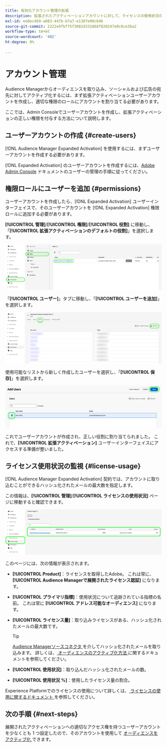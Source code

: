 ```yaml
---
title: 有効化アカウント管理の拡張
description: 拡張されたアクティベーションアカウントに対して、ライセンスの使用状況の監視や正しい権限の割り当てなどの管理タスクを実行する方法を説明します。
exl-id: ee0ec4b9-a083-447b-b7a7-e1307e90c646
source-git-commit: 2222e9fbf75f3082d331868f820247e0c0ce3ba2
workflow-type: tm+mt
source-wordcount: '402'
ht-degree: 0%

---
```


# アカウント管理

Audience Managerからオーディエンスを取り込み、ソーシャルおよび広告の宛先に対してアクティブ化するには、まず拡張アクティベーションユーザーアカウントを作成し、適切な権限のロールにアカウントを割り当てる必要があります。

ここでは、Admin Consoleでユーザーアカウントを作成し、拡張アクティベーションの正しい権限を付与する方法について説明します。

## ユーザーアカウントの作成 {#create-users}

[!DNL Audience Manager Expanded Activation] を使用するには、まずユーザーアカウントを作成する必要があります。

[!DNL Expanded Activation] のユーザーアカウントを作成するには、[Adobe Admin Console](https://helpx.adobe.com/jp/enterprise/using/manage-users-individually.html) ドキュメントのユーザーの管理の手順に従ってください。

## 権限ロールにユーザーを追加 {#permissions}

ユーザーアカウントを作成したら、[!DNL Expanded Activation] ユーザーインターフェイスで、そのユーザーアカウントを [!DNL Expanded Activation] 権限ロールに追加する必要があります。

**[!UICONTROL 管理]**/**[!UICONTROL 権限]**/**[!UICONTROL 役割]** に移動し、「**[!UICONTROL 拡張アクティベーションのデフォルトの役割]**」を選択します。

![ 役割ページを示す、拡張されたアクティベーションユーザーインターフェイスの画像。](assets/expanded-activation-role.png)

「**[!UICONTROL ユーザー]**」タブに移動し、「**[!UICONTROL ユーザーを追加]**」を選択します。

![ ユーザーページを示す、拡張されたアクティベーションユーザーインターフェイスの画像。](assets/add-users.png)

使用可能なリストから新しく作成したユーザーを選択し、「**[!UICONTROL 保存]**」を選択します。

![ ユーザーを追加ページを示す、拡張されたアクティベーションユーザーインターフェイスの画像。](assets/add-user.png)

これでユーザーアカウントが作成され、正しい役割に割り当てられました。 これで、**[!UICONTROL 拡張アクティベーション]** ユーザーインターフェイスにアクセスする準備が整いました。

## ライセンス使用状況の監視 {#license-usage}

[!DNL Audience Manager Expanded Activation] 契約では、アカウントに取り込むことができるハッシュ化されたメールの最大数を指定します。

この情報は、**[!UICONTROL 管理]**/**[!UICONTROL ライセンスの使用状況]** ページに移動すると確認できます。

![ ライセンス使用画面を示す拡張アクティベーションユーザーインターフェイス画像。](assets/license-usage.png)

このページには、次の情報が表示されます。

* **[!UICONTROL Product]**：ライセンスを取得したAdobe。 これは常に、**[!UICONTROL Audience Managerで展開されたライセンス認証]** になります。
* **[!UICONTROL プライマリ指標]**：使用状況について追跡されている指標の名前。 これは常に **[!UICONTROL アドレス可能なオーディエンス]** になります。
* **[!UICONTROL ライセンス量]**：取り込みライセンスがある、ハッシュ化されたメールの最大数です。

  >[!TIP]
  >
  >[Audience Managerソースコネクタ ](../sources/connectors/adobe-applications/audience-manager.md) を介してハッシュ化されたメールを取り込みます。 詳しくは、[ オーディエンスのアクティブ化方法 ](activate-audiences.md) に関するドキュメントを参照してください。

* **[!UICONTROL 使用状況]**：取り込んだハッシュ化されたメールの数。
* **[!UICONTROL 使用状況 %]**：使用したライセンス量の割合。

Experience Platformでのライセンスの使用について詳しくは、[ ライセンスの使用に関するドキュメント ](../dashboards/guides/license-usage.md) を参照してください。

## 次の手順 {#next-steps}

展開されたアクティベーションへの適切なアクセス権を持つユーザーアカウントを少なくとも 1 つ設定したので、そのアカウントを使用して [ オーディエンスをアクティブ化 ](activate-audiences.md) できます。
